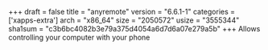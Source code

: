+++
draft = false
title = "anyremote"
version = "6.6.1-1"
categories = ['xapps-extra']
arch = "x86_64"
size = "2050572"
usize = "3555344"
sha1sum = "c3b6bc4082b3e79a375d4054a6d7d6a07e279a5b"
+++
Allows controlling your computer with your phone